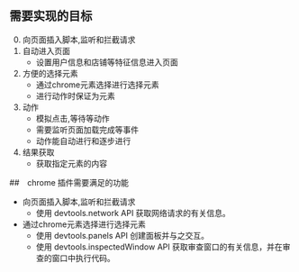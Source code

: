 ## 需要实现的目标

0. 向页面插入脚本,监听和拦截请求
1. 自动进入页面
    - 设置用户信息和店铺等特征信息进入页面
2. 方便的选择元素
    - 通过chrome元素选择进行选择元素
    - 进行动作时保证为元素
3. 动作
    - 模拟点击,等待等动作
    - 需要监听页面加载完成等事件
    - 动作能自动进行和逐步进行
4. 结果获取
    - 获取指定元素的内容

##　chrome 插件需要满足的功能
- 向页面插入脚本,监听和拦截请求
    - 使用 devtools.network API 获取网络请求的有关信息。
- 通过chrome元素选择进行选择元素
    - 使用 devtools.panels API 创建面板并与之交互。
    - 使用 devtools.inspectedWindow API 获取审查窗口的有关信息，并在审查的窗口中执行代码。

